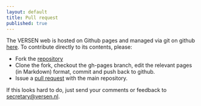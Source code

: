 ```yaml
---
layout: default
title: Pull request
published: true
---
```


The VERSEN web is hosted on Github pages and managed via git on github [here](https://github.com/versen/versen-web). To contribute directly to its contents, please:

* Fork the [repository](https://github.com/versen/versen-web) 
* Clone the fork, checkout the gh-pages branch, edit the relevant pages (in Markdown) format, commit and push back to github.
* Issue a [pull request](https://help.github.com/articles/using-pull-requests/) with the main repository.

If this looks hard to do, just send your comments or feedback to secretary@versen.nl.
